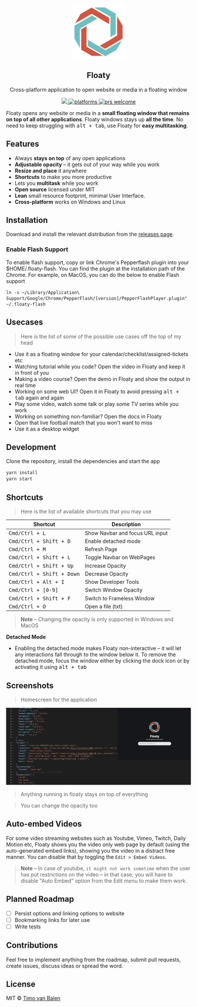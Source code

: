 <p align="center">
  <img src="./public/img/floaty.png" height="148">
  <h2 align="center">Floaty</h2>
  <p align="center">Cross-platform application to open website or media in a floating window<p>
  <p align="center">
    <a href="https://github.com/timo123950/floaty/blob/master/license">
      <img src="https://img.shields.io/badge/License-MIT-yellow.svg" />
    </a>
    <a href="https://github.com/timo123950/floaty/releases">
    	<img src="https://img.shields.io/badge/platform-Windows%20%7C%20Linux-blue.svg" alt="platforms" />
    </a>
    <a href="https://github.com/timo123950/floaty/releases">
	    <img src="https://img.shields.io/github/downloads/timo123950/floaty/total.svg" alt="prs welcome">
    </a>
  </p>
</p>

Floaty opens any website or media in a **small floating window that remains on top of all other applications**. Floaty windows stays up **all the time**. No need to keep struggling with <kbd>alt + tab</kbd>, use Floaty for **easy multitasking**.

## Features
* Always **stays on top** of any open applications
* **Adjustable opacity** – it gets out of your way while you work
* **Resize and place** it anywhere
* **Shortcuts** to make you more productive
* Lets you **multitask** while you work
* **Open source** licensed under MIT
* **Lean** small resource footprint, minimal User Interface.
* **Cross-platform** works on Windows and Linux

## Installation

Download and install the relevant distribution from the [releases page](http://github.com/timo123950/floaty/releases).

### Enable Flash Support

To enable flash support, copy or link Chrome's Pepperflash plugin into your $HOME/.floaty-flash. You can find the plugin at the installation path of the Chrome. For example, on MacOS, you can do the below to enable Flash support

```
ln -s ~/Library/Application\ Support/Google/Chrome/PepperFlash/[version]/PepperFlashPlayer.plugin" ~/.floaty-flash
```

## Usecases

> Here is the list of some of the possible use cases off the top of my head

* Use it as a floating window for your calendar/checklist/assigned-tickets etc
* Watching tutorial while you code? Open the video in Floaty and keep it in front of you
* Making a video course? Open the demo in Floaty and show the output in real time
* Working on some web UI? Open it in Floaty to avoid pressing <kbd>alt + tab</kbd> again and again
* Play some video, watch some talk or play some TV series while you work
* Working on something non-familiar? Open the docs in Floaty
* Open that live football match that you won't want to miss
* Use it as a desktop widget

## Development

Clone the repository, install the dependencies and start the app

```bash
yarn install
yarn start
```

## Shortcuts

> Here is the list of available shortcuts that you may use

| **Shortcut**                       | **Description**                  |
|------------------------------------|----------------------------------|
| <kbd>Cmd/Ctrl + L</kbd>            | Show Navbar and focus URL input  |
| <kbd>Cmd/Ctrl + Shift + D</kbd>    | Enable detached mode             |
| <kbd>Cmd/Ctrl + M</kbd>            | Refresh Page                     |
| <kbd>Cmd/Ctrl + Shift + L</kbd>    | Toggle Navbar on WebPages        |
| <kbd>Cmd/Ctrl + Shift + Up</kbd>   | Increase Opacity                 |
| <kbd>Cmd/Ctrl + Shift + Down</kbd> | Decrease Opacity                 |
| <kbd>Cmd/Ctrl + Alt + I</kbd>      | Show Developer Tools             |
| <kbd>Cmd/Ctrl + [0-9]</kbd>        | Switch Window Opacity            |
| <kbd>Cmd/Ctrl + Shift + F</kbd>    | Switch to Frameless Window       |
| <kbd>Cmd/Ctrl + O</kbd>            | Open a file (txt)                |

> **Note** – Changing the opacity is only supported in Windows and MacOS

**Detached Mode** 
* Enabling the detached mode makes Floaty non-interactive – it will let any interactions fall through to the window below it. To remove the detached mode, focus the window either by clicking the dock icon or by activating it using <kbd>alt + tab</kbd>

## Screenshots

> Homescreen for the application

![](./public/img/home.png)


> Anything running in floaty stays on top of everything

> You can change the opacity too

## Auto-embed Videos
For some video streaming websites such as Youtube, Vimeo, Twitch, Daily Motion etc, Floaty shows you the video only web page by default (using the auto-generated embed links), showing you the video in a distract free manner. You can disable that by toggling the `Edit > Embed Videos`.

> **Note** – In case of youtube, `it might not work sometime` when the user has put restrictions on the video – in that case, you will have to disable "Auto Embed" option from the Edit menu to make them work. 

## Planned Roadmap

* [ ] Persist options and linking options to website
* [ ] Bookmarking links for later use
* [ ] Write tests

## Contributions
Feel free to implement anything from the roadmap, submit pull requests, create issues, discuss ideas or spread the word.

## License
MIT &copy; [Timo van Balen](https://github.com/timo123950/floaty/blob/master/license)
